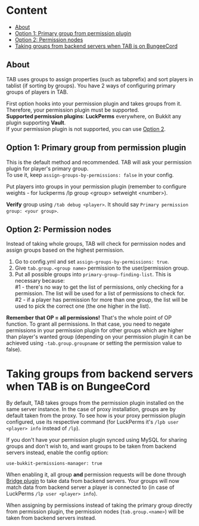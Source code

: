 # Content
* [About](#about)
* [Option 1: Primary group from permission plugin](#option-1-primary-group-from-permission-plugin)
* [Option 2: Permission nodes](#option-2-permission-nodes)
* [Taking groups from backend servers when TAB is on BungeeCord](#taking-groups-from-backend-servers-when-tab-is-on-bungeecord)

## About
TAB uses groups to assign properties (such as tabprefix) and sort players in tablist (if sorting by groups). You have 2 ways of configuring primary groups of players in TAB.

First option hooks into your permission plugin and takes groups from it. Therefore, your permission plugin must be supported.  
**Supported permission plugins**: **LuckPerms** everywhere, on Bukkit any plugin supporting **Vault**.  
If your permission plugin is not supported, you can use [Option 2](#option-2-permission-nodes).

## Option 1: Primary group from permission plugin
This is the default method and recommended. TAB will ask your permission plugin for player's primary group.  
To use it, keep `assign-groups-by-permissions: false` in your config.

Put players into groups in your permission plugin
(remember to configure weights - for luckperms /lp group \<group\> setweight \<number\>).

**Verify** group using `/tab debug <player>`. It should say `Primary permission group: <your group>`.

## Option 2: Permission nodes
Instead of taking whole groups, TAB will check for permission nodes and assign groups based on the highest permission.
1. Go to config.yml and set `assign-groups-by-permissions: true`.
2. Give `tab.group.<group name>` permission to the user/permission group.
3. Put all possible groups into `primary-group-finding-list`.
   This is necessary because:  
   #1 - there's no way to get the list of permissions, only checking for a permission.
   The list will be used for a list of permissions to check for.  
   #2 - if a player has permission for more than one group, the list will be used to pick the correct one
   (the one higher in the list).

**Remember that OP = all permissions!** That's the whole point of OP function. To grant all permissions. In that case, you need to negate permissions in your permission plugin for other groups which are higher than player's wanted group (depending on your permission plugin it can be achieved using `-tab.group.groupname` or setting the permission value to false).

# Taking groups from backend servers when TAB is on BungeeCord
By default, TAB takes groups from the permission plugin installed on the same server instance.
In the case of proxy installation, groups are by default taken from the proxy.
To see how is your proxy permission plugin configured, use its respective command
(for LuckPerms it's `/lpb user <player> info` instead of `/lp`).

If you don't have your permission plugin synced using MySQL for sharing groups and don't wish to, and want groups to be taken from backend servers instead, enable the config option:
```
use-bukkit-permissions-manager: true
```
When enabling it, all group **and** permission requests will be done through [Bridge plugin](https://github.com/NEZNAMY/TAB/wiki/TAB-Bridge) to take data from backend servers. Your groups will now match data from backend server a player is connected to (in case of LuckPerms `/lp user <player> info`).

When assigning by permissions instead of taking the primary group directly from permission plugin,
the permission nodes (`tab.group.<name>`) will be taken from backend servers instead.